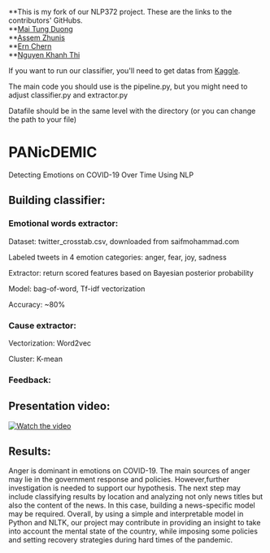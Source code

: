 **This is my fork of our NLP372 project. These are the links to the contributors' GitHubs.  
**[Mai Tung Duong](https://github.com/john-mai-2605)  
**[Assem Zhunis](https://github.com/assemzh)  
**[Ern Chern](https://github.com/ernchern)  
**[Nguyen Khanh Thi](https://github.com/nguyenthi47)  

If you want to run our classifier, you'll need to get datas from [Kag](https://www.kaggle.com/smid80/coronavirus-covid19-tweets-early-april)[gle](https://www.kaggle.com/smid80/coronavirus-covid19-tweets-late-april).  

The main code you should use is the pipeline.py, but you might need to adjust classifier.py and extractor.py

Datafile should be in the same level with the directory (or you can change the path to your file)


# PANicDEMIC
Detecting Emotions on COVID-19 Over Time Using NLP

## Building classifier:
### Emotional words extractor:
Dataset:
twitter_crosstab.csv, downloaded from saifmohammad.com

Labeled tweets in 4 emotion categories: anger, fear, joy, sadness

Extractor: return scored features based on Bayesian posterior probability

Model: bag-of-word, Tf-idf vectorization

Accuracy: ~80%
### Cause extractor:
Vectorization: Word2vec

Cluster: K-mean

### Feedback:

## Presentation video:
[![Watch the video](https://img.youtube.com/vi/1AEVI7UAa6w/hqdefault.jpg)](https://www.youtube.com/watch?v=1AEVI7UAa6w)

## Results:
Anger is dominant in emotions on COVID-19. The main sources of anger may lie in the government response and policies.  However,further investigation is needed to support our hypothesis.  The next step may include classifying results by location and analyzing not only news titles but also the content of the news. In this case, building a news-specific model may be required. Overall,  by  using  a  simple  and  interpretable model in Python and NLTK, our project may contribute in providing an insight to take into account the mental state of the country,  while imposing some policies and setting recovery strategies during hard times of the pandemic.
